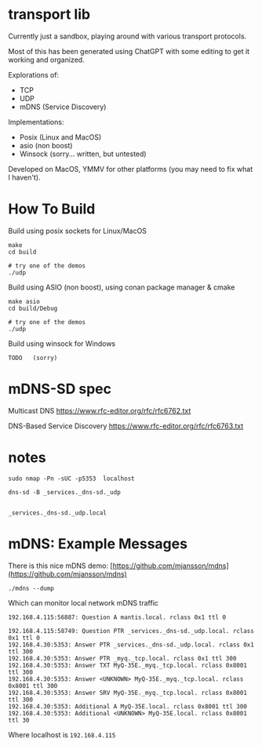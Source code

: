 # transport lib
Currently just a sandbox, playing around with various transport protocols.

Most of this has been generated using ChatGPT with some editing to get it working and organized.

Explorations of:
- TCP
- UDP
- mDNS (Service Discovery)

Implementations:
- Posix (Linux and MacOS)
- asio  (non boost)
- Winsock (sorry...  written, but untested)

Developed on MacOS, YMMV for other platforms (you may need to fix what I haven't).


# How To Build
Build using posix sockets for Linux/MacOS
```
make
cd build

# try one of the demos
./udp
```

Build using ASIO (non boost), using conan package manager & cmake
```
make asio
cd build/Debug

# try one of the demos
./udp
```

Build using winsock for Windows
```
TODO   (sorry)
```


# mDNS-SD spec
Multicast DNS
https://www.rfc-editor.org/rfc/rfc6762.txt

DNS-Based Service Discovery
https://www.rfc-editor.org/rfc/rfc6763.txt


# notes
```
sudo nmap -Pn -sUC -p5353  localhost

dns-sd -B _services._dns-sd._udp


_services._dns-sd._udp.local
```


# mDNS:  Example Messages
There is this nice mDNS demo: [https://github.com/mjansson/mdns](https://github.com/mjansson/mdns)
```
./mdns --dump
```

Which can monitor local network mDNS traffic
```
192.168.4.115:56887: Question A mantis.local. rclass 0x1 ttl 0

192.168.4.115:58749: Question PTR _services._dns-sd._udp.local. rclass 0x1 ttl 0
192.168.4.30:5353: Answer PTR _services._dns-sd._udp.local. rclass 0x1 ttl 300
192.168.4.30:5353: Answer PTR _myq._tcp.local. rclass 0x1 ttl 300
192.168.4.30:5353: Answer TXT MyQ-35E._myq._tcp.local. rclass 0x8001 ttl 300
192.168.4.30:5353: Answer <UNKNOWN> MyQ-35E._myq._tcp.local. rclass 0x8001 ttl 300
192.168.4.30:5353: Answer SRV MyQ-35E._myq._tcp.local. rclass 0x8001 ttl 300
192.168.4.30:5353: Additional A MyQ-35E.local. rclass 0x8001 ttl 300
192.168.4.30:5353: Additional <UNKNOWN> MyQ-35E.local. rclass 0x8001 ttl 30
```
Where localhost is `192.168.4.115`

